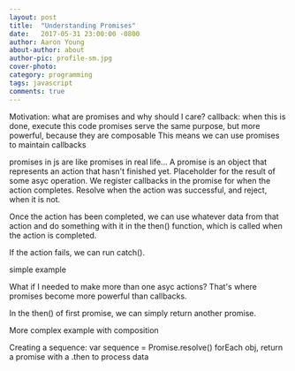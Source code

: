 ```yaml
---
layout: post
title:  "Understanding Promises"
date:   2017-05-31 23:00:00 -0800
author: Aaron Young
about-author: about
author-pic: profile-sm.jpg
cover-photo:
category: programming
tags: javascript
comments: true
---
```


Motivation: what are promises and why should I care?
callback: when this is done, execute this code
promises serve the same purpose, but more powerful, because they are composable
This means we can use promises to maintain callbacks

promises in js are like promises in real life...
A promise is an object that represents an action that hasn't finished yet. Placeholder for the result of some asyc operation. We register callbacks in the promise for when the action completes. Resolve when the action was successful, and reject, when it is not.

Once the action has been completed, we can use whatever data from that action and do something with it in the then() function, which is called when the action is completed.

If the action fails, we can run catch().

simple example


What if I needed to make more than one asyc actions? That's where promises become more powerful than callbacks.

In the then() of first promise, we can simply return another promise.

More complex example with composition

Creating a sequence:
var sequence = Promise.resolve()
forEach obj, return a promise with a .then to process data
